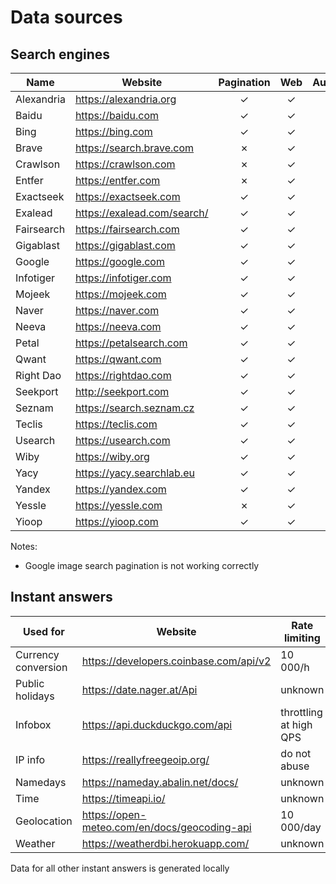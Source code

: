 # Data sources

## Search engines

Name | Website | Pagination | Web | Autocomplete | Image 
-----|---------|:----------:|:---:|:------------:|:-----:
Alexandria | https://alexandria.org | &check; | &check; | &cross; | &cross;
Baidu | https://baidu.com | &check; | &check; | &cross; | &cross;
Bing | https://bing.com | &check; | &check; | &check; | &cross;
Brave | https://search.brave.com | &cross; | &check; | &check; | &cross;
Crawlson | https://crawlson.com | &cross; | &check; | &cross; | &cross;
Entfer | https://entfer.com | &cross; | &check; | &cross; | &cross;
Exactseek | https://exactseek.com | &check; | &check; | &cross; | &cross;
Exalead | https://exalead.com/search/ | &check; | &check; | &check; | &cross;
Fairsearch | https://fairsearch.com | &check; | &check; | &check; | &cross;
Gigablast | https://gigablast.com | &check; | &check; | &cross; | &cross;
Google | https://google.com | &check; | &check; | &check; | &cross;
Infotiger | https://infotiger.com | &check; | &check; | &cross; | &cross;
Mojeek | https://mojeek.com | &check; | &check; | &cross; | &cross;
Naver | https://naver.com | &check; | &check; | &check; | &cross;
Neeva | https://neeva.com | &check; | &check; | &check; | &cross;
Petal | https://petalsearch.com | &check; | &check; | &cross; | &cross;
Qwant | https://qwant.com | &check; | &check; | &check; | &cross;
Right Dao | https://rightdao.com | &check; | &check; | &cross; | &cross;
Seekport | http://seekport.com | &check; | &check; | &cross; | &cross;
Seznam | https://search.seznam.cz | &check; | &check; | &check; | &cross;
Teclis | https://teclis.com | &check; | &check; | &cross; | &cross;
Usearch | https://usearch.com | &check; | &check; | &check; | &cross;
Wiby | https://wiby.org | &check; | &check; | &cross; | &cross;
Yacy | https://yacy.searchlab.eu | &check; | &check; | &check; | &cross;
Yandex | https://yandex.com | &check; | &check; | &check; | &cross;
Yessle | https://yessle.com | &cross; | &check; | &cross; | &cross;
Yioop | https://yioop.com | &check; | &check; | &cross; | &cross;

Notes:
- Google image search pagination is not working correctly

## Instant answers

Used for | Website | Rate limiting
 --- | --- | ---
Currency conversion | https://developers.coinbase.com/api/v2 | 10 000/h
Public holidays | https://date.nager.at/Api | unknown
Infobox | https://api.duckduckgo.com/api | throttling at high QPS
IP info | https://reallyfreegeoip.org/ | do not abuse
Namedays | https://nameday.abalin.net/docs/ | unknown
Time | https://timeapi.io/ | unknown
Geolocation | https://open-meteo.com/en/docs/geocoding-api | 10 000/day
Weather | https://weatherdbi.herokuapp.com/ | unknown

Data for all other instant answers is generated locally
